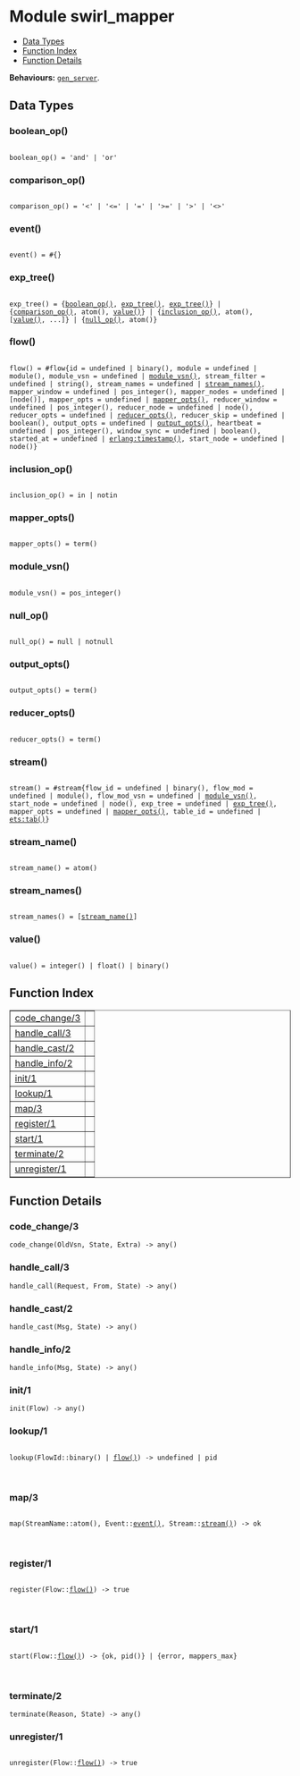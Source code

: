 

# Module swirl_mapper #
* [Data Types](#types)
* [Function Index](#index)
* [Function Details](#functions)

__Behaviours:__ [`gen_server`](gen_server.md).

<a name="types"></a>

## Data Types ##




### <a name="type-boolean_op">boolean_op()</a> ###



<pre><code>
boolean_op() = 'and' | 'or'
</code></pre>





### <a name="type-comparison_op">comparison_op()</a> ###



<pre><code>
comparison_op() = '&lt;' | '&lt;=' | '=' | '&gt;=' | '&gt;' | '&lt;&gt;'
</code></pre>





### <a name="type-event">event()</a> ###



<pre><code>
event() = #{}
</code></pre>





### <a name="type-exp_tree">exp_tree()</a> ###



<pre><code>
exp_tree() = {<a href="#type-boolean_op">boolean_op()</a>, <a href="#type-exp_tree">exp_tree()</a>, <a href="#type-exp_tree">exp_tree()</a>} | {<a href="#type-comparison_op">comparison_op()</a>, atom(), <a href="#type-value">value()</a>} | {<a href="#type-inclusion_op">inclusion_op()</a>, atom(), [<a href="#type-value">value()</a>, ...]} | {<a href="#type-null_op">null_op()</a>, atom()}
</code></pre>





### <a name="type-flow">flow()</a> ###



<pre><code>
flow() = #flow{id = undefined | binary(), module = undefined | module(), module_vsn = undefined | <a href="#type-module_vsn">module_vsn()</a>, stream_filter = undefined | string(), stream_names = undefined | <a href="#type-stream_names">stream_names()</a>, mapper_window = undefined | pos_integer(), mapper_nodes = undefined | [node()], mapper_opts = undefined | <a href="#type-mapper_opts">mapper_opts()</a>, reducer_window = undefined | pos_integer(), reducer_node = undefined | node(), reducer_opts = undefined | <a href="#type-reducer_opts">reducer_opts()</a>, reducer_skip = undefined | boolean(), output_opts = undefined | <a href="#type-output_opts">output_opts()</a>, heartbeat = undefined | pos_integer(), window_sync = undefined | boolean(), started_at = undefined | <a href="erlang.md#type-timestamp">erlang:timestamp()</a>, start_node = undefined | node()}
</code></pre>





### <a name="type-inclusion_op">inclusion_op()</a> ###



<pre><code>
inclusion_op() = in | notin
</code></pre>





### <a name="type-mapper_opts">mapper_opts()</a> ###



<pre><code>
mapper_opts() = term()
</code></pre>





### <a name="type-module_vsn">module_vsn()</a> ###



<pre><code>
module_vsn() = pos_integer()
</code></pre>





### <a name="type-null_op">null_op()</a> ###



<pre><code>
null_op() = null | notnull
</code></pre>





### <a name="type-output_opts">output_opts()</a> ###



<pre><code>
output_opts() = term()
</code></pre>





### <a name="type-reducer_opts">reducer_opts()</a> ###



<pre><code>
reducer_opts() = term()
</code></pre>





### <a name="type-stream">stream()</a> ###



<pre><code>
stream() = #stream{flow_id = undefined | binary(), flow_mod = undefined | module(), flow_mod_vsn = undefined | <a href="#type-module_vsn">module_vsn()</a>, start_node = undefined | node(), exp_tree = undefined | <a href="#type-exp_tree">exp_tree()</a>, mapper_opts = undefined | <a href="#type-mapper_opts">mapper_opts()</a>, table_id = undefined | <a href="ets.md#type-tab">ets:tab()</a>}
</code></pre>





### <a name="type-stream_name">stream_name()</a> ###



<pre><code>
stream_name() = atom()
</code></pre>





### <a name="type-stream_names">stream_names()</a> ###



<pre><code>
stream_names() = [<a href="#type-stream_name">stream_name()</a>]
</code></pre>





### <a name="type-value">value()</a> ###



<pre><code>
value() = integer() | float() | binary()
</code></pre>


<a name="index"></a>

## Function Index ##


<table width="100%" border="1" cellspacing="0" cellpadding="2" summary="function index"><tr><td valign="top"><a href="#code_change-3">code_change/3</a></td><td></td></tr><tr><td valign="top"><a href="#handle_call-3">handle_call/3</a></td><td></td></tr><tr><td valign="top"><a href="#handle_cast-2">handle_cast/2</a></td><td></td></tr><tr><td valign="top"><a href="#handle_info-2">handle_info/2</a></td><td></td></tr><tr><td valign="top"><a href="#init-1">init/1</a></td><td></td></tr><tr><td valign="top"><a href="#lookup-1">lookup/1</a></td><td></td></tr><tr><td valign="top"><a href="#map-3">map/3</a></td><td></td></tr><tr><td valign="top"><a href="#register-1">register/1</a></td><td></td></tr><tr><td valign="top"><a href="#start-1">start/1</a></td><td></td></tr><tr><td valign="top"><a href="#terminate-2">terminate/2</a></td><td></td></tr><tr><td valign="top"><a href="#unregister-1">unregister/1</a></td><td></td></tr></table>


<a name="functions"></a>

## Function Details ##

<a name="code_change-3"></a>

### code_change/3 ###

`code_change(OldVsn, State, Extra) -> any()`


<a name="handle_call-3"></a>

### handle_call/3 ###

`handle_call(Request, From, State) -> any()`


<a name="handle_cast-2"></a>

### handle_cast/2 ###

`handle_cast(Msg, State) -> any()`


<a name="handle_info-2"></a>

### handle_info/2 ###

`handle_info(Msg, State) -> any()`


<a name="init-1"></a>

### init/1 ###

`init(Flow) -> any()`


<a name="lookup-1"></a>

### lookup/1 ###


<pre><code>
lookup(FlowId::binary() | <a href="#type-flow">flow()</a>) -&gt; undefined | pid
</code></pre>
<br />


<a name="map-3"></a>

### map/3 ###


<pre><code>
map(StreamName::atom(), Event::<a href="#type-event">event()</a>, Stream::<a href="#type-stream">stream()</a>) -&gt; ok
</code></pre>
<br />


<a name="register-1"></a>

### register/1 ###


<pre><code>
register(Flow::<a href="#type-flow">flow()</a>) -&gt; true
</code></pre>
<br />


<a name="start-1"></a>

### start/1 ###


<pre><code>
start(Flow::<a href="#type-flow">flow()</a>) -&gt; {ok, pid()} | {error, mappers_max}
</code></pre>
<br />


<a name="terminate-2"></a>

### terminate/2 ###

`terminate(Reason, State) -> any()`


<a name="unregister-1"></a>

### unregister/1 ###


<pre><code>
unregister(Flow::<a href="#type-flow">flow()</a>) -&gt; true
</code></pre>
<br />


